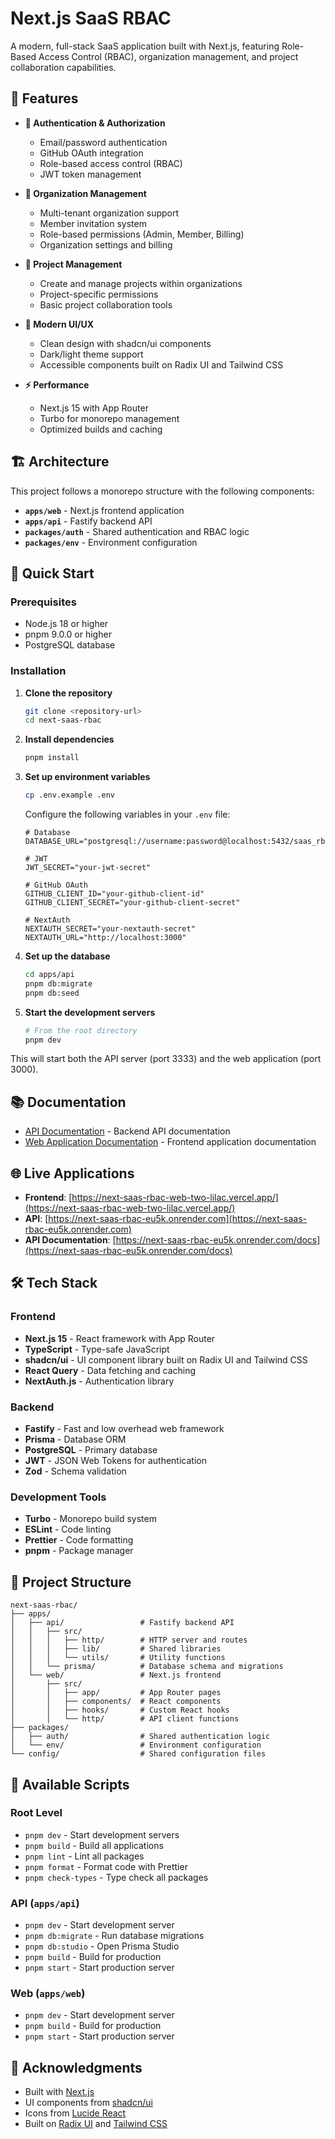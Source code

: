 # Next.js SaaS RBAC

A modern, full-stack SaaS application built with Next.js, featuring Role-Based Access Control (RBAC), organization management, and project collaboration capabilities.

## 🌟 Features

- **🔐 Authentication & Authorization**
  - Email/password authentication
  - GitHub OAuth integration
  - Role-based access control (RBAC)
  - JWT token management

- **🏢 Organization Management**
  - Multi-tenant organization support
  - Member invitation system
  - Role-based permissions (Admin, Member, Billing)
  - Organization settings and billing

- **📁 Project Management**
  - Create and manage projects within organizations
  - Project-specific permissions
  - Basic project collaboration tools

- **🎨 Modern UI/UX**
  - Clean design with shadcn/ui components
  - Dark/light theme support
  - Accessible components built on Radix UI and Tailwind CSS

- **⚡ Performance**
  - Next.js 15 with App Router
  - Turbo for monorepo management
  - Optimized builds and caching

## 🏗️ Architecture

This project follows a monorepo structure with the following components:

- **`apps/web`** - Next.js frontend application
- **`apps/api`** - Fastify backend API
- **`packages/auth`** - Shared authentication and RBAC logic
- **`packages/env`** - Environment configuration

## 🚀 Quick Start

### Prerequisites

- Node.js 18 or higher
- pnpm 9.0.0 or higher
- PostgreSQL database

### Installation

1. **Clone the repository**

   ```bash
   git clone <repository-url>
   cd next-saas-rbac
   ```

2. **Install dependencies**

   ```bash
   pnpm install
   ```

3. **Set up environment variables**

   ```bash
   cp .env.example .env
   ```

   Configure the following variables in your `.env` file:

   ```env
   # Database
   DATABASE_URL="postgresql://username:password@localhost:5432/saas_rbac"

   # JWT
   JWT_SECRET="your-jwt-secret"

   # GitHub OAuth
   GITHUB_CLIENT_ID="your-github-client-id"
   GITHUB_CLIENT_SECRET="your-github-client-secret"

   # NextAuth
   NEXTAUTH_SECRET="your-nextauth-secret"
   NEXTAUTH_URL="http://localhost:3000"
   ```

4. **Set up the database**

   ```bash
   cd apps/api
   pnpm db:migrate
   pnpm db:seed
   ```

5. **Start the development servers**
   ```bash
   # From the root directory
   pnpm dev
   ```

This will start both the API server (port 3333) and the web application (port 3000).

## 📚 Documentation

- [API Documentation](./apps/api/README.md) - Backend API documentation
- [Web Application Documentation](./apps/web/README.md) - Frontend application documentation

## 🌐 Live Applications

- **Frontend**: [https://next-saas-rbac-web-two-lilac.vercel.app/](https://next-saas-rbac-web-two-lilac.vercel.app/)
- **API**: [https://next-saas-rbac-eu5k.onrender.com](https://next-saas-rbac-eu5k.onrender.com)
- **API Documentation**: [https://next-saas-rbac-eu5k.onrender.com/docs](https://next-saas-rbac-eu5k.onrender.com/docs)

## 🛠️ Tech Stack

### Frontend

- **Next.js 15** - React framework with App Router
- **TypeScript** - Type-safe JavaScript
- **shadcn/ui** - UI component library built on Radix UI and Tailwind CSS
- **React Query** - Data fetching and caching
- **NextAuth.js** - Authentication library

### Backend

- **Fastify** - Fast and low overhead web framework
- **Prisma** - Database ORM
- **PostgreSQL** - Primary database
- **JWT** - JSON Web Tokens for authentication
- **Zod** - Schema validation

### Development Tools

- **Turbo** - Monorepo build system
- **ESLint** - Code linting
- **Prettier** - Code formatting
- **pnpm** - Package manager

## 📁 Project Structure

```
next-saas-rbac/
├── apps/
│   ├── api/                 # Fastify backend API
│   │   ├── src/
│   │   │   ├── http/        # HTTP server and routes
│   │   │   ├── lib/         # Shared libraries
│   │   │   └── utils/       # Utility functions
│   │   └── prisma/          # Database schema and migrations
│   └── web/                 # Next.js frontend
│       ├── src/
│       │   ├── app/         # App Router pages
│       │   ├── components/  # React components
│       │   ├── hooks/       # Custom React hooks
│       │   └── http/        # API client functions
├── packages/
│   ├── auth/                # Shared authentication logic
│   └── env/                 # Environment configuration
└── config/                  # Shared configuration files
```

## 🔧 Available Scripts

### Root Level

- `pnpm dev` - Start development servers
- `pnpm build` - Build all applications
- `pnpm lint` - Lint all packages
- `pnpm format` - Format code with Prettier
- `pnpm check-types` - Type check all packages

### API (`apps/api`)

- `pnpm dev` - Start development server
- `pnpm db:migrate` - Run database migrations
- `pnpm db:studio` - Open Prisma Studio
- `pnpm build` - Build for production
- `pnpm start` - Start production server

### Web (`apps/web`)

- `pnpm dev` - Start development server
- `pnpm build` - Build for production
- `pnpm start` - Start production server

## 🙏 Acknowledgments

- Built with [Next.js](https://nextjs.org/)
- UI components from [shadcn/ui](https://ui.shadcn.com/)
- Icons from [Lucide React](https://lucide.dev/)
- Built on [Radix UI](https://www.radix-ui.com/) and [Tailwind CSS](https://tailwindcss.com/)
